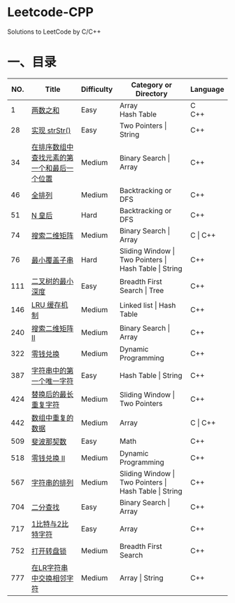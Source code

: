 # Leetcode-CPP
Solutions to LeetCode by C/C++

# 一、目录

| NO.  | Title                                                        | Difficulty | Category or Directory                                  | Language |
| ---- | ------------------------------------------------------------ | ---------- | ------------------------------------------------------ | -------- |
| 1    | [两数之和](https://leetcode-cn.com/problems/two-sum/description/) | Easy       | Array<br>Hash Table                                    | C<br>C++ |
| 28   | [实现 strStr()](https://leetcode-cn.com/problems/implement-strstr/description/) | Easy       | Two Pointers \| String                                 | C++      |
| 34   | [在排序数组中查找元素的第一个和最后一个位置](https://leetcode-cn.com/problems/find-first-and-last-position-of-element-in-sorted-array/description/) | Medium     | Binary Search \| Array                                 | C++      |
| 46   | [全排列](https://leetcode-cn.com/problems/permutations/description/) | Medium     | Backtracking or DFS                                    | C++      |
| 51   | [N 皇后](https://leetcode-cn.com/problems/n-queens/description/) | Hard       | Backtracking or DFS                                    | C++      |
| 74   | [搜索二维矩阵](https://leetcode-cn.com/problems/search-a-2d-matrix/description/) | Medium     | Binary Search \| Array                                 | C \| C++ |
| 76   | [最小覆盖子串](https://leetcode-cn.com/problems/minimum-window-substring/description/) | Hard       | Sliding Window \| Two Pointers \| Hash Table \| String | C++      |
| 111  | [二叉树的最小深度](https://leetcode-cn.com/problems/minimum-depth-of-binary-tree/description/) | Easy       | Breadth First Search \| Tree                           | C++      |
| 146  | [LRU 缓存机制](https://leetcode-cn.com/problems/lru-cache/description/) | Medium     | Linked list \| Hash Table                              | C++      |
| 240  | [搜索二维矩阵 II](https://leetcode-cn.com/problems/search-a-2d-matrix-ii/description/) | Medium     | Binary Search \| Array                                 | C++      |
| 322  | [零钱兑换](https://leetcode-cn.com/problems/coin-change/description/) | Medium     | Dynamic Programming                                    | C++      |
| 387  | [字符串中的第一个唯一字符](https://leetcode-cn.com/problems/first-unique-character-in-a-string/description/) | Easy       | Hash Table \| String                                   | C++      |
| 424  | [替换后的最长重复字符](https://leetcode-cn.com/problems/longest-repeating-character-replacement/description/) | Medium     | Sliding Window \| Two Pointers                         | C++      |
| 442  | [数组中重复的数据](https://leetcode-cn.com/problems/find-all-duplicates-in-an-array/description/) | Medium     | Array                                                  | C \| C++ |
| 509  | [斐波那契数](https://leetcode-cn.com/problems/fibonacci-number/description/) | Easy       | Math                                                   | C++      |
| 518  | [零钱兑换 II](https://leetcode-cn.com/problems/coin-change-2/description/) | Medium     | Dynamic Programming                                    | C++      |
| 567  | [字符串的排列](https://leetcode-cn.com/problems/permutation-in-string/description/) | Medium     | Sliding Window \| Two Pointers \| Hash Table \| String | C++      |
| 704  | [二分查找](https://leetcode-cn.com/problems/binary-search/description/) | Easy       | Binary Search \| Array                                 | C++      |
| 717  | [1比特与2比特字符](https://leetcode-cn.com/problems/1-bit-and-2-bit-characters/description/) | Easy       | Array                                                  | C++      |
| 752  | [打开转盘锁](https://leetcode-cn.com/problems/open-the-lock/description/) | Medium     | Breadth First Search                                   | C++      |
| 777  | [在LR字符串中交换相邻字符](https://leetcode-cn.com/problems/swap-adjacent-in-lr-string/description/) | Medium     | Array \| String                                        | C++      |

